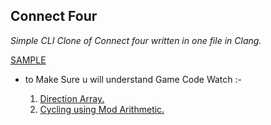 ## Connect Four
*Simple CLI Clone of Connect four written in one file in Clang.*

[SAMPLE](https://github.com/MOMA7777/Connect-Four/blob/main/ConnectFour.cast)


* to Make Sure u will understand Game Code Watch :-  

    1.  [Direction Array.](https://www.youtube.com/watch?v=5JgG4hARWCA&list=PLPt2dINI2MIZPFq6HyUB1Uhxdh1UDnZMS&index=17&ab_channel=ArabicCompetitiveProgramming)
    2. [Cycling using Mod Arithmetic.](https://www.youtube.com/watch?v=MzxcAoLHYrU&ab_channel=ComputingandICTinaNutshell)

